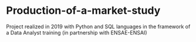 # Production-of-a-market-study
Project realized in 2019 with Python and SQL languages in the framework of a Data Analyst training (in partnership with ENSAE-ENSAI)
